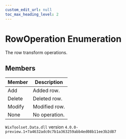 ```yaml
---
custom_edit_url: null
toc_max_heading_level: 2
---
```

# RowOperation Enumeration
The row transform operations.
## Members
| Member | Description |
| ------ | ----------- |
| Add | Added row. |
| Delete | Deleted row. |
| Modify | Modified row. |
| None | No operation. |
`WixToolset.Data.dll` version `4.0.0-preview.1+7a4632adc0c7b1a363259abb4ed08b11ee3b2d87`
